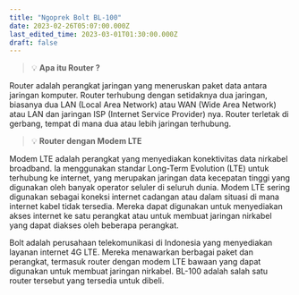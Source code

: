 ```yaml
---
title: "Ngoprek Bolt BL-100"
date: 2023-02-26T05:07:00.000Z
last_edited_time: 2023-03-01T01:30:00.000Z
draft: false
---
```


> 💡 **Apa itu Router ?**


Router adalah perangkat jaringan yang meneruskan paket data antara jaringan komputer. Router terhubung dengan setidaknya dua jaringan, biasanya dua LAN (Local Area Network) atau WAN (Wide Area Network) atau LAN dan jaringan ISP (Internet Service Provider) nya. Router terletak di gerbang, tempat di mana dua atau lebih jaringan terhubung.


> 💡 **Router dengan Modem LTE**


Modem LTE adalah perangkat yang menyediakan konektivitas data nirkabel broadband. Ia menggunakan standar Long-Term Evolution (LTE) untuk terhubung ke internet, yang merupakan jaringan data kecepatan tinggi yang digunakan oleh banyak operator seluler di seluruh dunia. Modem LTE sering digunakan sebagai koneksi internet cadangan atau dalam situasi di mana internet kabel tidak tersedia. Mereka dapat digunakan untuk menyediakan akses internet ke satu perangkat atau untuk membuat jaringan nirkabel yang dapat diakses oleh beberapa perangkat.


Bolt adalah perusahaan telekomunikasi di Indonesia yang menyediakan layanan internet 4G LTE. Mereka menawarkan berbagai paket dan perangkat, termasuk router dengan modem LTE bawaan yang dapat digunakan untuk membuat jaringan nirkabel. BL-100 adalah salah satu router tersebut yang tersedia untuk dibeli.


